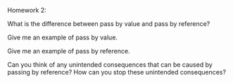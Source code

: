 Homework 2:

What is the difference between pass by value and pass by reference?

Give me an example of pass by value.

Give me an example of pass by reference.

Can you think of any unintended consequences that can be caused by passing by reference? How can you stop these unintended consequences?
